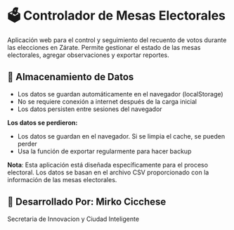 # 🗳️ Controlador de Mesas Electorales

Aplicación web para el control y seguimiento del recuento de votos durante las elecciones en Zárate. Permite gestionar el estado de las mesas electorales, agregar observaciones y exportar reportes.

## 💾 Almacenamiento de Datos

- Los datos se guardan automáticamente en el navegador (localStorage)
- No se requiere conexión a internet después de la carga inicial
- Los datos persisten entre sesiones del navegador

**Los datos se perdieron:**
- Los datos se guardan en el navegador. Si se limpia el cache, se pueden perder
- Usa la función de exportar regularmente para hacer backup

**Nota**: Esta aplicación está diseñada específicamente para el proceso electoral. Los datos se basan en el archivo CSV proporcionado con la información de las mesas electorales.

## 👤 Desarrollado Por: Mirko Cicchese

Secretaria de Innovacion y Ciudad Inteligente
